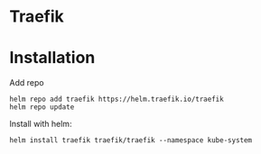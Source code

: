 # Traefik

# Installation

Add repo
```
helm repo add traefik https://helm.traefik.io/traefik
helm repo update
```


Install with helm:
```
helm install traefik traefik/traefik --namespace kube-system
```

